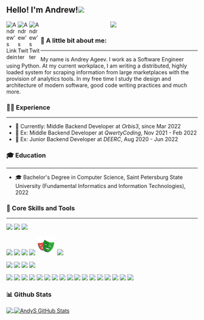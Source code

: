 <h2>Hello! I'm Andrew!<img src="https://media3.giphy.com/media/MCXpHZt0E3wuDIWUkQ/giphy.gif?cid=790b7611085a1657c7a3b3c9933d62e919a620b786919b85&rid=giphy.gif&ct=s" width="40"></h2>
<div>
<a href="https://www.linkedin.com/in/andrey-ageev-999023228/" target="_blank" rel="nofollow"><img align="left" alt="Andrew's Linkdein" width="30px" src="https://img.icons8.com/nolan/344/linkedin.png" /></a>
<a href="https://twitter.com/andys1mpson2000" target="_blank" rel="nofollow"><img align="left" alt="Andrew's Twitter" width="30px" src="https://img.icons8.com/nolan/344/twitter-circled.png" /></a>
<a href="https://t.me/andy_s1" target="_blank" rel="nofollow"><img align="left" alt="Andrew's Twitter" width="30px" src="https://img.icons8.com/nolan/344/telegram-app.png"/></a>
</div>  

<img align='right' src="https://media.giphy.com/media/M9gbBd9nbDrOTu1Mqx/giphy.gif" width="230">  
<br />

### 📝 A little bit about me:
---
My name is Andrey Ageev. I work as a Software Engineer using Python. At my current workplace, I am writing a distributed, highly loaded system for scraping information from large marketplaces with the provision of analytics tools. In my free time I study the design and architecture of modern software, good code writing practices and much more.

### 👨‍💻 Experience
---
- 💼 Currently: Middle Backend Developer at _Orbis3_, since Mar 2022
- 💼 Ex: Middle Backend Developer at _QwertyCoding_, Nov 2021 - Feb 2022
- 💼 Ex: Junior Backend Developer at _DEERC_, Aug 2020 - Jun 2022

### 🎓 Education
---
- 🎓 Bachelor's Degree in Computer Science, Saint Petersburg State University (Fundamental Informatics and Information Technologies), 2022


### 🔧 Core Skills and Tools
---

<p>
<img src="https://cdn.jsdelivr.net/gh/devicons/devicon/icons/python/python-original-wordmark.svg" width="50px"/>
<img src="https://cdn.jsdelivr.net/gh/devicons/devicon/icons/javascript/javascript-original.svg" width="50px"/>
<img src="https://cdn.jsdelivr.net/gh/devicons/devicon/icons/csharp/csharp-original.svg" width="50px"/>
</p>

<p>
<img src="https://styles.redditmedia.com/t5_2qh4v/styles/communityIcon_r1rcce3bp1241.png" width="50px"/>
<img src="https://cdn.jsdelivr.net/gh/devicons/devicon/icons/fastapi/fastapi-original-wordmark.svg" width="50px"/>
<img src="https://cdn.jsdelivr.net/gh/devicons/devicon/icons/pytest/pytest-original-wordmark.svg" width="50px"/>
<img src="https://discoversdkcdn.azureedge.net/runtimecontent/companyfiles/6617/2328/thumbnail.png?v131141820642441697" width="50px"/>
<img src="https://raw.githubusercontent.com/github/explore/60cd2530141f67f07a947fa2d310c482e287e387/topics/playwright/playwright.png" width="50px"/>
<img src="https://img.icons8.com/ios/500/selenium-test-automation.png" width="50px"/>
</p>

<p>
  <img src="https://cdn.jsdelivr.net/gh/devicons/devicon/icons/postgresql/postgresql-original-wordmark.svg" width="50px"/>
  <img src="https://cdn.jsdelivr.net/gh/devicons/devicon/icons/redis/redis-original-wordmark.svg" width="50px"/>
  <img src="https://avatars.githubusercontent.com/u/54801242?s=280&v=4" width="50px"/>
  <img src="https://cdn.jsdelivr.net/gh/devicons/devicon/icons/mongodb/mongodb-original-wordmark.svg" width="50px"/>
</p>

<p>
<img src="https://cdn.jsdelivr.net/gh/devicons/devicon/icons/docker/docker-plain-wordmark.svg" width="50px"/>
<img src="https://fuse8.ru/media/1822/apache-kafka.png" width="50px"/>
<img src="https://user-images.githubusercontent.com/45228812/188652721-b9e91acf-294e-4373-93e6-507ccd4f7941.png" width="50px"/>
<img src="https://toppng.com/uploads/preview/once-upon-a-time-elastic-search-png-ico-115632852950t51guoxee.png" width="50px"/>
<img src="https://cdn.jsdelivr.net/gh/devicons/devicon/icons/git/git-original.svg" width="50px"/>
<img src="https://cdn.jsdelivr.net/gh/devicons/devicon/icons/github/github-original-wordmark.svg" width="50px"/>
<img src="https://cdn.jsdelivr.net/gh/devicons/devicon/icons/gitlab/gitlab-original-wordmark.svg" width="50px"/>
<img src="https://cdn.jsdelivr.net/gh/devicons/devicon/icons/jenkins/jenkins-original.svg" width="50px"/>
<img src="https://cdn.jsdelivr.net/gh/devicons/devicon/icons/jira/jira-original-wordmark.svg" width="50px"/>
<img src="https://cdn.jsdelivr.net/gh/devicons/devicon/icons/jupyter/jupyter-original-wordmark.svg" width="50px"/>
<img src="https://cdn.jsdelivr.net/gh/devicons/devicon/icons/linux/linux-original.svg" width="50px"/>
<img src="https://cdn.jsdelivr.net/gh/devicons/devicon/icons/markdown/markdown-original.svg" width="50px"/>
<img src="https://cdn.jsdelivr.net/gh/devicons/devicon/icons/nginx/nginx-original.svg" width="50px"/>
<img src="https://cdn.jsdelivr.net/gh/devicons/devicon/icons/vscode/vscode-original.svg" width="50px"/>
<img src="https://cdn.jsdelivr.net/gh/devicons/devicon/icons/ubuntu/ubuntu-plain-wordmark.svg" width="50px"/>
<img src="https://cdn.jsdelivr.net/gh/devicons/devicon/icons/css3/css3-original-wordmark.svg" width="50px"/>
<img src="https://cdn.jsdelivr.net/gh/devicons/devicon/icons/html5/html5-original-wordmark.svg" width="50px"/>

</p>

### 📊 Github Stats
<a href='https://github.com/AndyS1mpson/github-stats-transparent'>
  <img align="center" src="https://github-readme-stats.vercel.app/api/top-langs/?username=AndyS1mpson&hide=jupyter%20notebook,css,html,c%23,javascript,typescript,scss,cuda,c%2B%2B&layout=compact&theme=radical" width="400"/>
</a>
<a href='https://github.com/AndyS1mpson/github-stats-transparent'>
  <img align="center" src="https://github-readme-stats.vercel.app/api?username=AndyS1mpson&show_icons=true&hide_border=true&theme=radical" alt="AndyS GitHub Stats" width="420"/>
</a>
